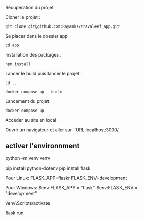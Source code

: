 Récupération du projet

Cloner le projet :

```git clone git@github.com:Rayankz/travaleef_app.git```

Se placer dans le dossier app

```cd app```

Installation des packages :

```npm install```

Lancer le build puis lancer le projet :

```cd ..```

```docker-compose up --build```

Lancement du projet

```docker-compose up```

Accéder au site en local :

Ouvrir un navigateur et aller sur l'URL localhost:3000/




## activer l'environnment
python -m venv venv

pip install python-dotenv
pip install flask

Pour Linux:
    FLASK_APP=flaskr
    FLASK_ENV=development

Pour Windows:
    $env:FLASK_APP = "flask"
    $env:FLASK_ENV = "development"

 venv\Scripts\activate

flask run
